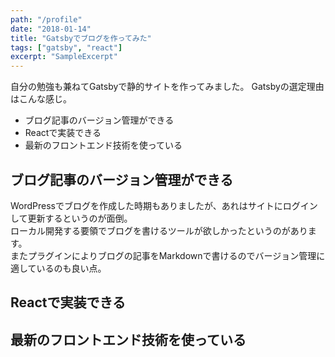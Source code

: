```yaml
---
path: "/profile"
date: "2018-01-14"
title: "Gatsbyでブログを作ってみた"
tags: ["gatsby", "react"]
excerpt: "SampleExcerpt"
---
```


自分の勉強も兼ねてGatsbyで静的サイトを作ってみました。
Gatsbyの選定理由はこんな感じ。

-   ブログ記事のバージョン管理ができる
-   Reactで実装できる
-   最新のフロントエンド技術を使っている

## ブログ記事のバージョン管理ができる

WordPressでブログを作成した時期もありましたが、あれはサイトにログインして更新するというのが面倒。  
ローカル開発する要領でブログを書けるツールが欲しかったというのがあります。  
またプラグインによりブログの記事をMarkdownで書けるのでバージョン管理に適しているのも良い点。

## Reactで実装できる

## 最新のフロントエンド技術を使っている
